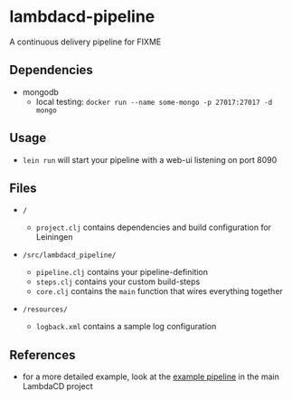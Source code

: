 # lambdacd-pipeline

A continuous delivery pipeline for FIXME

## Dependencies

* mongodb
    * local testing: `docker run --name some-mongo -p 27017:27017 -d mongo`

## Usage

* `lein run` will start your pipeline with a web-ui listening on port 8090

## Files

* `/`
    * `project.clj` contains dependencies and build configuration for Leiningen

* `/src/lambdacd_pipeline/`
    * `pipeline.clj` contains your pipeline-definition
    * `steps.clj` contains your custom build-steps
    * `core.clj` contains the `main` function that wires everything together

* `/resources/`
    * `logback.xml` contains a sample log configuration

## References

* for a more detailed example, look at the [example pipeline](https://github.com/flosell/lambdacd/tree/master/src/todopipeline) in the main LambdaCD project

